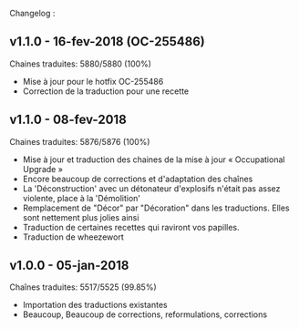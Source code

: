 Changelog :

v1.1.0 - 16-fev-2018 (OC-255486)
--------------------------------
Chaines traduites: 5880/5880 (100%)

* Mise à jour pour le hotfix OC-255486
* Correction de la traduction pour une recette

v1.1.0 - 08-fev-2018
--------------------
Chaines traduites: 5876/5876 (100%)

* Mise à jour et traduction des chaines de la mise à jour « Occupational Upgrade »
* Encore beaucoup de corrections et d'adaptation des chaînes
* La 'Déconstruction' avec un détonateur d'explosifs n'était pas assez violente,
  place à la 'Démolition'
* Remplacement de "Décor" par "Décoration" dans les traductions. Elles sont
  nettement plus jolies ainsi
* Traduction de certaines recettes qui raviront vos papilles.
* Traduction de wheezewort

v1.0.0 - 05-jan-2018
--------------------
Chaînes traduites: 5517/5525 (99.85%)

* Importation des traductions existantes
* Beaucoup, Beaucoup de corrections, reformulations, corrections
